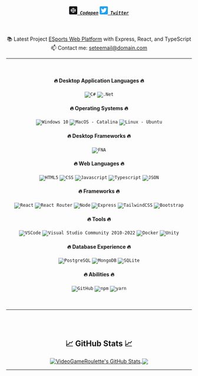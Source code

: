 <!-- <img align="right" src="https://visitor-badge.laobi.icu/badge?page_id=dekefective"> -->

<h5 align="center">
	<code><a href="https://codepen.io/VideoGameRoulette" title="Codepen Profile"><img width="22" src="images/codepen.svg"> Codepen</a></code>
	<code><a href="https://www.twitter.com/dekefective/" title="Twitter Profile"><img width="22" src="images/twitter.svg"> Twitter</a></code>
</h5>
<br>
<p align="center">
	📚 Latest Project <a href="https://staging.northerarena.io" title="Go to project">ESports Web Platform</a> with Express, React, and TypeScript
	<br>
	📫 Contact me: <a href="mailto: seteemail@domain.com">seteemail@domain.com</a>
</p>

<hr>
<br>

<h4 align="center">🔥 Desktop Application Languages 🔥</h2>
<div align="center">
	<code><img title="C#" height="25" src="https://img.shields.io/badge/C%23-5C2D91?style=for-the-badge&logo=c-sharp&logoColor=white"></code>
	<code><img title=".Net" height="25" src="https://img.shields.io/badge/.NET-5C2D91?style=for-the-badge&logo=.net&logoColor=white"></code>
</div>

<h4 align="center">🔥 Operating Systems 🔥</h2>
<div align="center">
	<code><img title="Windows 10" height="25" src="https://img.shields.io/badge/Windows-0078D6?style=for-the-badge&logo=windows&logoColor=white"></code>
	<code><img title="MacOS - Catalina" height="25" src="https://img.shields.io/badge/MacOS-000000?style=for-the-badge&logo=apple&logoColor=white"></code>
	<code><img title="Linux - Ubuntu" height="25" src="https://img.shields.io/badge/Ubuntu-E95420?style=for-the-badge&logo=ubuntu&logoColor=white"></code>
</div>

<h4 align="center">🔥 Desktop Frameworks 🔥</h2>
<div align="center">
	<code><img title="FNA" height="25" src="https://img.shields.io/badge/FNA-5C2D91?style=for-the-badge&logoColor=white"></code>
</div>

<h4 align="center">🔥 Web Languages 🔥</h2>
<div align="center">
	<code><img title="HTML5" height="25" src="https://img.shields.io/badge/HTML5-E34F26?style=for-the-badge&logo=html5&logoColor=white"></code>
	<code><img title="CSS" height="25" src="https://img.shields.io/badge/CSS3-1572B6?style=for-the-badge&logo=css3&logoColor=white"></code>
	<code><img title="Javascript" height="25" src="https://img.shields.io/badge/JavaScript-323330?style=for-the-badge&logo=javascript&logoColor=F7DF1E"></code>
	<code><img title="Typescript" height="25" src="https://img.shields.io/badge/TypeScript-007ACC?style=for-the-badge&logo=typescript&logoColor=white"></code>
	<code><img title="JSON" height="25" src="https://img.shields.io/badge/JSON-000000?style=for-the-badge&logo=json&logoColor=white"></code>
</div>
<h4 align="center">🔥 Frameworks 🔥</h2>
<div align="center">
	<code><img title="React" height="25" src="https://img.shields.io/badge/React-20232A?style=for-the-badge&logo=react&logoColor=61DAFB"></code>
	<code><img title="React Router" height="25" src="https://img.shields.io/badge/React_Router-CA4245?style=for-the-badge&logo=react-router&logoColor=white"></code>
	<code><img title="Node" height="25" src="https://img.shields.io/badge/Node.js-43853D?style=for-the-badge&logo=node.js&logoColor=white"></code>
	<code><img title="Express" height="25" src="https://img.shields.io/badge/Express.js-404D59?style=for-the-badge&logo=express&logoColor=white"></code>
	<code><img title="TailwindCSS" height="25" src" height="25" src="https://img.shields.io/badge/Tailwind_CSS-06B6D4?style=for-the-badge&logo=tailwind-css&logoColor=white"></code>
	<code><img title="Bootstrap" height="25" src" height="25" src="https://img.shields.io/badge/Bootstrap-563D7C?style=for-the-badge&logo=bootstrap&logoColor=white"></code>
</div>
<h4 align="center">🔥 Tools 🔥</h2>
<div align="center">
	<code><img title="VSCode" height="25" src="https://img.shields.io/badge/VSCode-007ACC?style=for-the-badge&logo=visualstudiocode&logoColor=white"></code>
	<code><img title="Visual Studio Community 2010-2022" height="25" src" height="25" src="https://img.shields.io/badge/Visual_Studio_2010_to_2022-5C2D91?style=for-the-badge&logo=visualstudiocode&logoColor=white"></code>
	<code><img title="Docker" height="25" src" height="25" src="https://img.shields.io/badge/Docker-2496ED?style=for-the-badge&logo=docker&logoColor=white"></code>
	<code><img title="Unity" height="25" src="https://img.shields.io/badge/Unity-100000?style=for-the-badge&logo=unity&logoColor=white"></code>
</div>
<h4 align="center">🔥 Database Experience 🔥</h2>
<div align="center">
	<code><img title="PostgreSQL" height="25" src="https://img.shields.io/badge/PostgreSQL-316192?style=for-the-badge&logo=postgresql&logoColor=white"></code>
	<code><img title="MongoDB" height="25" src" height="25" src="https://img.shields.io/badge/MongoDB-4EA94B?style=for-the-badge&logo=mongodb&logoColor=white"></code>
	<code><img title="SQLite" height="25" src" height="25" src="https://img.shields.io/badge/SQLite-07405E?style=for-the-badge&logo=sqlite&logoColor=white"></code>
</div>
<h4 align="center">🔥 Abilities 🔥</h2>
<div align="center">
	<code><img title="GitHub" height="25" src="https://img.shields.io/badge/github-181717?style=for-the-badge&logo=sqlite&logoColor=white"></code>
	<code><img title="npm" height="25" src="https://img.shields.io/badge/npm-CB3837?style=for-the-badge&logo=npm&logoColor=white"></code>
	<code><img title="yarn" height="25" src="https://img.shields.io/badge/Yarn-2C8EBB?style=for-the-badge&logo=yarn&logoColor=white"></code>
</div>

<br>
<br>
<hr>
<br>
<br>

<h2 align="center">📈 GitHub Stats 📈</h2>
<div align="center">
	<a href="https://github.com/VideoGameRoulette/VideoGameRoulette">
		<img align="center" src="https://github-readme-stats.vercel.app/api?username=VideoGameRoulette&show_icons=true&line_height=27&count_private=false&title_color=ffffff&text_color=c9cacc&icon_color=2bbc8a&bg_color=1d1f21" alt="VideoGameRoulette's GitHub Stats" />
	</a> 
	<a href="https://github.com/VideoGameRoulette/VideoGameRoulette">
		<img align="center" src="https://github-readme-stats.vercel.app/api/top-langs/?username=VideoGameRoulette&hide=java,html,tex&title_color=ffffff&text_color=c9cacc&icon_color=2bbc8a&bg_color=1d1f21&langs_count=3" />
	</a>
</div>
<hr>
